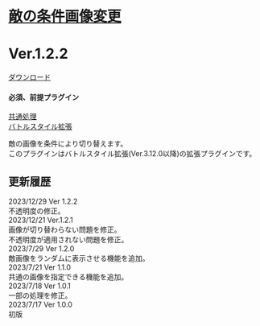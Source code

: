 # [敵の条件画像変更](https://raw.githubusercontent.com/nuun888/MZ/master/NUUN_EnemyCondPicture.js)
# Ver.1.2.2  
 [ダウンロード](https://raw.githubusercontent.com/nuun888/MZ/master/NUUN_EnemyCondPicture.js)  
 #### 必須、前提プラグイン
[共通処理](https://github.com/nuun888/MZ/blob/master/README/Base.md)  
[バトルスタイル拡張](https://github.com/nuun888/MZ/blob/master/README/BattleStyleEXBase.md)  

敵の画像を条件により切り替えます。  
このプラグインはバトルスタイル拡張(Ver.3.12.0以降)の拡張プラグインです。  

## 更新履歴
2023/12/29 Ver 1.2.2  
不透明度の修正。  
2023/12/21 Ver.1.2.1  
画像が切り替わらない問題を修正。  
不透明度が適用されない問題を修正。  
2023/7/29 Ver 1.2.0  
敵画像をランダムに表示させる機能を追加。  
2023/7/21 Ver 1.1.0  
共通の画像を指定できる機能を追加。  
2023/7/18 Ver 1.0.1  
一部の処理を修正。  
2023/7/17 Ver 1.0.0  
初版  

